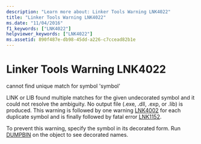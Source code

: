 ```yaml
---
description: "Learn more about: Linker Tools Warning LNK4022"
title: "Linker Tools Warning LNK4022"
ms.date: "11/04/2016"
f1_keywords: ["LNK4022"]
helpviewer_keywords: ["LNK4022"]
ms.assetid: 890f487e-db98-45dd-a226-c7ccead82b1e
---
```

# Linker Tools Warning LNK4022

cannot find unique match for symbol 'symbol'

LINK or LIB found multiple matches for the given undecorated symbol and it could not resolve the ambiguity. No output file (.exe, .dll, .exp, or .lib) is produced. This warning is followed by one warning [LNK4002](../../error-messages/tool-errors/linker-tools-warning-lnk4002.md) for each duplicate symbol and is finally followed by fatal error [LNK1152](../../error-messages/tool-errors/linker-tools-error-lnk1152.md).

To prevent this warning, specify the symbol in its decorated form. Run [DUMPBIN](../../build/reference/dumpbin-options.md) on the object to see decorated names.

